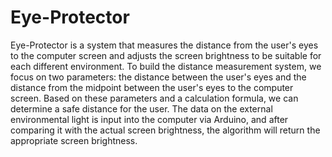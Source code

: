 # Eye-Protector
Eye-Protector is a system that measures the distance from the user's eyes to the computer screen and adjusts the screen brightness to be suitable for each different environment. 
To build the distance measurement system, we focus on two parameters: the distance between the user's eyes and the distance from the midpoint between the user's eyes to the computer screen. Based on these parameters and a calculation formula, we can determine a safe distance for the user. The data on the external environmental light is input into the computer via Arduino, and after comparing it with the actual screen brightness, the algorithm will return the appropriate screen brightness.
